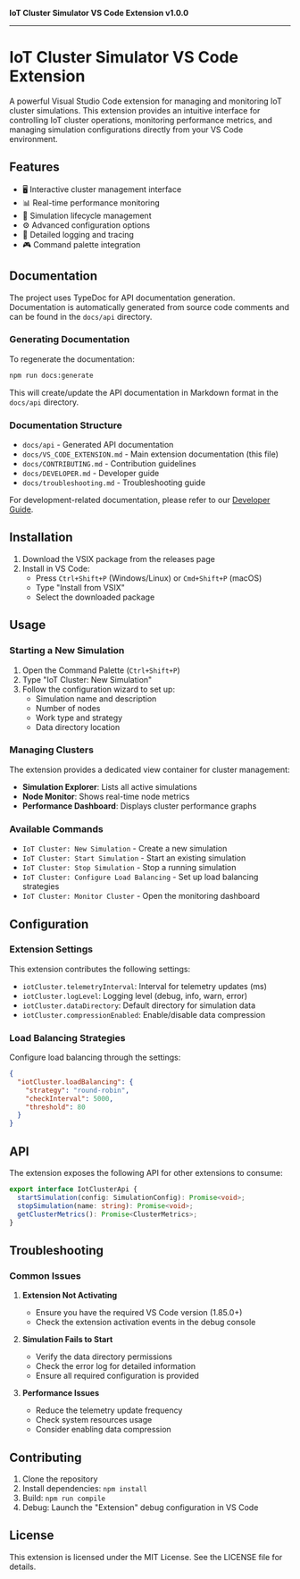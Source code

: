 **IoT Cluster Simulator VS Code Extension v1.0.0**

***

# IoT Cluster Simulator VS Code Extension

A powerful Visual Studio Code extension for managing and monitoring IoT cluster simulations. This extension provides an intuitive interface for controlling IoT cluster operations, monitoring performance metrics, and managing simulation configurations directly from your VS Code environment.

## Features

- 🖥️ Interactive cluster management interface
- 📊 Real-time performance monitoring
- 🔄 Simulation lifecycle management
- ⚙️ Advanced configuration options
- 📝 Detailed logging and tracing
- 🎮 Command palette integration

## Documentation

The project uses TypeDoc for API documentation generation. Documentation is automatically generated from source code comments and can be found in the `docs/api` directory.

### Generating Documentation

To regenerate the documentation:

```bash
npm run docs:generate
```

This will create/update the API documentation in Markdown format in the `docs/api` directory.

### Documentation Structure

- `docs/api` - Generated API documentation
- `docs/VS_CODE_EXTENSION.md` - Main extension documentation (this file)
- `docs/CONTRIBUTING.md` - Contribution guidelines
- `docs/DEVELOPER.md` - Developer guide
- `docs/troubleshooting.md` - Troubleshooting guide

For development-related documentation, please refer to our [Developer Guide](_media/DEVELOPER.md).

## Installation

1. Download the VSIX package from the releases page
2. Install in VS Code:
   - Press `Ctrl+Shift+P` (Windows/Linux) or `Cmd+Shift+P` (macOS)
   - Type "Install from VSIX"
   - Select the downloaded package

## Usage
### Starting a New Simulation

1. Open the Command Palette (`Ctrl+Shift+P`)
2. Type "IoT Cluster: New Simulation"
3. Follow the configuration wizard to set up:
   - Simulation name and description
   - Number of nodes
   - Work type and strategy
   - Data directory location

### Managing Clusters

The extension provides a dedicated view container for cluster management:

- **Simulation Explorer**: Lists all active simulations
- **Node Monitor**: Shows real-time node metrics
- **Performance Dashboard**: Displays cluster performance graphs

### Available Commands

- `IoT Cluster: New Simulation` - Create a new simulation
- `IoT Cluster: Start Simulation` - Start an existing simulation
- `IoT Cluster: Stop Simulation` - Stop a running simulation
- `IoT Cluster: Configure Load Balancing` - Set up load balancing strategies
- `IoT Cluster: Monitor Cluster` - Open the monitoring dashboard

## Configuration

### Extension Settings

This extension contributes the following settings:

- `iotCluster.telemetryInterval`: Interval for telemetry updates (ms)
- `iotCluster.logLevel`: Logging level (debug, info, warn, error)
- `iotCluster.dataDirectory`: Default directory for simulation data
- `iotCluster.compressionEnabled`: Enable/disable data compression

### Load Balancing Strategies

Configure load balancing through the settings:

```json
{
  "iotCluster.loadBalancing": {
    "strategy": "round-robin",
    "checkInterval": 5000,
    "threshold": 80
  }
}
```

## API

The extension exposes the following API for other extensions to consume:

```typescript
export interface IotClusterApi {
  startSimulation(config: SimulationConfig): Promise<void>;
  stopSimulation(name: string): Promise<void>;
  getClusterMetrics(): Promise<ClusterMetrics>;
}
```

## Troubleshooting

### Common Issues

1. **Extension Not Activating**
   - Ensure you have the required VS Code version (1.85.0+)
   - Check the extension activation events in the debug console

2. **Simulation Fails to Start**
   - Verify the data directory permissions
   - Check the error log for detailed information
   - Ensure all required configuration is provided

3. **Performance Issues**
   - Reduce the telemetry update frequency
   - Check system resources usage
   - Consider enabling data compression

## Contributing

1. Clone the repository
2. Install dependencies: `npm install`
3. Build: `npm run compile`
4. Debug: Launch the "Extension" debug configuration in VS Code

## License

This extension is licensed under the MIT License. See the LICENSE file for details.
